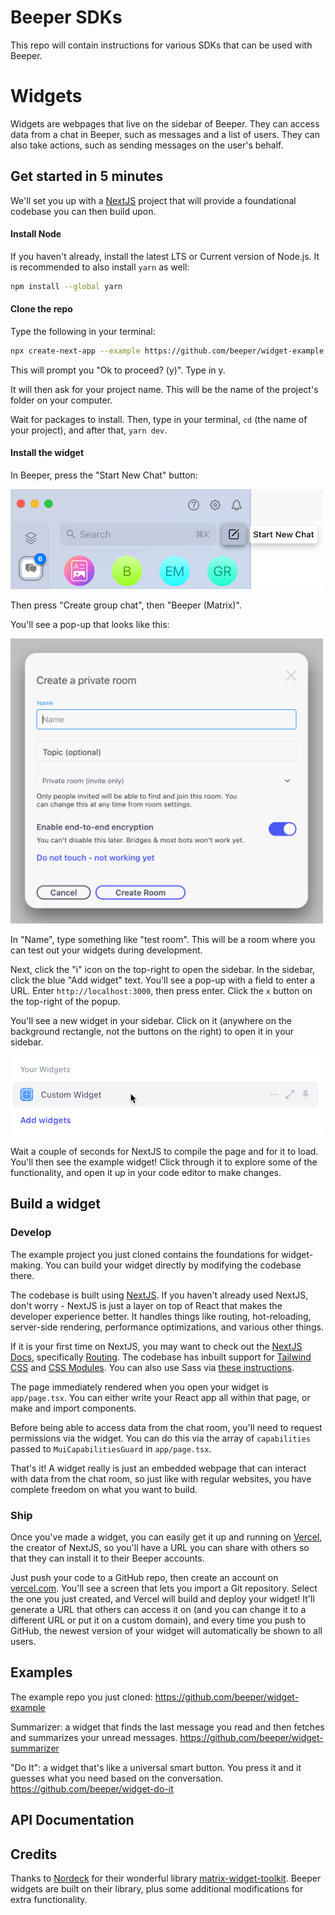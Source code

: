 # Beeper SDKs
This repo will contain instructions for various SDKs that can be used with Beeper.

# Widgets

Widgets are webpages that live on the sidebar of Beeper. They can access data from a chat in Beeper, such as messages and a list of users. They can also take actions, such as sending messages on the user's behalf.

[//]: # (TODO: make this better. widgets are unique and mostly unprecedented in major chat networks; now people can have them in any)

## Get started in 5 minutes

We'll set you up with a [NextJS](https://nextjs.org/) project that will provide a foundational codebase you can then build upon.


#### Install Node

If you haven't already, install the latest LTS or Current version of Node.js. It is recommended to also install `yarn` as well:

```bash
npm install --global yarn
```

#### Clone the repo

Type the following in your terminal:

```bash
npx create-next-app --example https://github.com/beeper/widget-example --use-yarn --app
```

This will prompt you "Ok to proceed? (y)". Type in y.

It will then ask for your project name. This will be the name of the project's folder on your computer.

Wait for packages to install. Then, type in your terminal, `cd` (the name of your project), and after that, `yarn dev`.

#### Install the widget

In Beeper, press the "Start New Chat" button:

<img alt="start-chat.png" src="./media/start-chat.png" width="500"/>

Then press "Create group chat", then "Beeper (Matrix)".

You'll see a pop-up that looks like this:

<img alt="create-room.png" src="./media/create-room.png" width="500"/>

In "Name", type something like "test room". This will be a room where you can test out your widgets during development.

Next, click the "i" icon on the top-right to open the sidebar. In the sidebar, click the blue "Add widget" text. You'll see a pop-up with a field to enter a URL. Enter `http://localhost:3000`, then press enter. Click the `x` button on the top-right of the popup.

You'll see a new widget in your sidebar. Click on it (anywhere on the background rectangle, not the buttons on the right) to open it in your sidebar.

<img alt="widget-sidebar.png" src="./media/widget-sidebar.png" width="500"/>

Wait a couple of seconds for NextJS to compile the page and for it to load. You'll then see the example widget! Click through it to explore some of the functionality, and open it up in your code editor to make changes.

## Build a widget

### Develop

The example project you just cloned contains the foundations for widget-making. You can build your widget directly by modifying the codebase there. 

The codebase is built using [NextJS](https://nextjs.org/). If you haven't already used NextJS, don't worry - NextJS is just a layer on top of React that makes the developer experience better. It handles things like routing, hot-reloading, server-side rendering, performance optimizations, and various other things. 

If it is your first time on NextJS, you may want to check out the [NextJS Docs](https://nextjs.org/docs), specifically [Routing](https://nextjs.org/docs/app/building-your-application/routing). The codebase has inbuilt support for [Tailwind CSS](https://tailwindcss.com/) and [CSS Modules](https://nextjs.org/docs/app/building-your-application/styling/css-modules). You can also use Sass via [these instructions](https://nextjs.org/docs/app/building-your-application/styling/sass).

The page immediately rendered when you open your widget is `app/page.tsx`. You can either write your React app all within that page, or make and import components. 

Before being able to access data from the chat room, you'll need to request permissions via the widget. You can do this via the array of `capabilities` passed to `MuiCapabilitiesGuard` in `app/page.tsx`.

That's it! A widget really is just an embedded webpage that can interact with data from the chat room, so just like with regular websites, you have complete freedom on what you want to build. 

### Ship

Once you've made a widget, you can easily get it up and running on [Vercel](https://vercel.com/), the creator of NextJS, so you'll have a URL you can share with others so that they can install it to their Beeper accounts. 

Just push your code to a GitHub repo, then create an account on [vercel.com](https://vercel.com/). You'll see a screen that lets you import a Git repository. Select the one you just created, and Vercel will build and deploy your widget! It'll generate a URL that others can access it on (and you can change it to a different URL or put it on a custom domain), and every time you push to GitHub, the newest version of your widget will automatically be shown to all users.

## Examples

The example repo you just cloned: https://github.com/beeper/widget-example

Summarizer: a  widget that finds the last message you read and then fetches and summarizes your unread messages. https://github.com/beeper/widget-summarizer

"Do It": a widget that's like a universal smart button. You press it and it guesses what you need based on the conversation. https://github.com/beeper/widget-do-it

## API Documentation

## Credits

Thanks to [Nordeck](https://github.com/nordeck) for their wonderful library [matrix-widget-toolkit](https://github.com/nordeck/matrix-widget-toolkit). Beeper widgets are built on their library, plus some additional modifications for extra functionality.